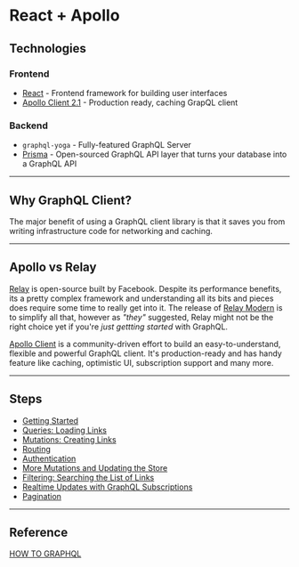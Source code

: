 # React + Apollo

## Technologies

### Frontend

- [React](https://facebook.github.io/react/) - Frontend framework for building user interfaces
- [Apollo Client 2.1](https://github.com/apollographql/apollo-client) - Production ready, caching GrapQL client

### Backend

- `graphql-yoga` - Fully-featured GraphQL Server
- [Prisma](https://www.prisma.io/) - Open-sourced GraphQL API layer that turns your database into a GraphQL API

---

## Why GraphQL Client?

The major benefit of using a GraphQL client library is that it saves you from writing infrastructure code for networking and caching.

---

## Apollo vs Relay

[Relay](https://facebook.github.io/relay/) is open-source built by Facebook. Despite its performance benefits, its a pretty complex framework and understanding all its bits and pieces does require some time to really get into it. The release of [Relay Modern](http://facebook.github.io/relay/docs/en/introduction-to-relay.html) is to simplify all that, however as _"they"_ suggested, Relay might not be the right choice yet if you're _just gettting started_ with GraphQL.

[Apollo Client](https://github.com/apollographql/apollo-client) is a community-driven effort to build an easy-to-understand, flexible and powerful GraphQL client. It's production-ready and has handy feature like caching, optimistic UI, subscription support and many more.

---

## Steps

- [Getting Started](README_getting-started.md)
- [Queries: Loading Links](README_queries.md)
- [Mutations: Creating Links](README_mutations.md)
- [Routing](README_routing.md)
- [Authentication](README_authentication.md)
- [More Mutations and Updating the Store](README_more-mutations.md)
- [Filtering: Searching the List of Links](README_filtering.md)
- [Realtime Updates with GraphQL Subscriptions](README_subscriptions.md)
- [Pagination](README_pagination.md)

---

## Reference

[HOW TO GRAPHQL](https://www.howtographql.com/react-apollo/0-introduction/)
